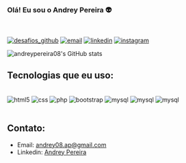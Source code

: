 ### Olá! Eu sou o Andrey Pereira 👽

<!-- ordem dos badges
    [![nome](link do badges)](link para onde quer redirecionar)
 -->


<br/>

<!-- [![site](https://img.shields.io/badge/meu_repositorio-000000?style=for-the-badge&logo=About.&logoColor=white)](http://testehospedagem2.ezyro.com)  -->
[![desafios_github](https://img.shields.io/badge/pequenos_desafios-000000?style=for-the-badge&logo=About.&logoColor=white)](https://andreypereira08.github.io/desafios/)    [![email](https://img.shields.io/badge/Gmail-D14836?style=for-the-badge&logo=gmail&logoColor=white)](mailto:andrey08.ap@gmail.com) [![linkedin](https://img.shields.io/badge/LinkedIn-0077B5?style=for-the-badge&logo=linkedin&logoColor=white)](https://www.linkedin.com/in/andrey-pereira-b92a36224/) [![instagram](https://img.shields.io/badge/Instagram-E4405F?style=for-the-badge&logo=instagram&logoColor=white)](https://www.instagram.com/yerdna_08/)


<!-- ![andreypereira08 GitHub stats](https://github-readme-stats.vercel.app/api?username=andreypereira08&show_icons=true&theme=tokyonight) -->
![andreypereira08's GitHub stats](https://github-readme-stats.vercel.app/api?username=andreypereira08&show_icons=true&theme=radical)

<!-- [![Top Langs](https://github-readme-stats.vercel.app/api/top-langs/?username=andreypereira08)](https://github.com/anuraghazra/github-readme-stats) -->


## Tecnologias que eu uso:

<div style="display: inline-block;"><br/>
    <img align="center" alt="html5" src="https://img.shields.io/badge/HTML5-E34F26?style=for-the-badge&logo=html5&logoColor=white"/>
    <img align="center" alt="css" src="https://img.shields.io/badge/CSS3-1572B6?style=for-the-badge&logo=css3&logoColor=white"/>
    <!-- <img align="center" alt="html5" src="https://img.shields.io/badge/JavaScript-F7DF1E?style=for-the-badge&logo=javascript&logoColor=black"/> -->
    <img align="center" alt="php" src="https://img.shields.io/badge/PHP-777BB4?style=for-the-badge&logo=php&logoColor=white"/>
    <img align="center" alt="bootstrap" src="https://img.shields.io/badge/Bootstrap-563D7C?style=for-the-badge&logo=bootstrap&logoColor=white"/>
    <img align="center" alt="mysql" src="https://img.shields.io/badge/MySQL-005C84?style=for-the-badge&logo=mysql&logoColor=white"/>
    <img align="center" alt="mysql" src="https://img.shields.io/badge/C%23-239120?style=for-the-badge&logo=c-sharp&logoColor=white"/>
    <img align="center" alt="mysql" src="https://img.shields.io/badge/.NET-5C2D91?style=for-the-badge&logo=.net&logoColor=white"/>
</div><br/><br/>




## Contato:

- Email: [andrey08.ap@gmail.com](andrey08.ap@gmail.com)<br/>
- Linkedin: [Andrey Pereira](https://www.linkedin.com/in/andrey-pereira-b92a36224/)

